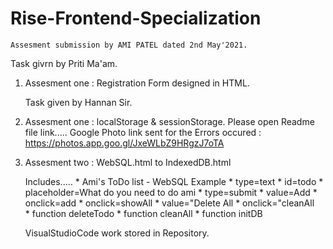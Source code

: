 # Rise-Frontend-Specialization



    Assesment submission by AMI PATEL dated 2nd May'2021.
    
   Task givrn by Priti Ma'am.

1. Assesment one : Registration Form designed in HTML.

   Task given by Hannan Sir.

2. Assesment one : localStorage & sessionStorage.
   Please open Readme file  link.....
   Google Photo link sent for the Errors occured : https://photos.app.goo.gl/JxeWLbZ9HRgzJ7oTA 

3. Assesment two : WebSQL.html to IndexedDB.html
 
     Includes.....
        *  Ami's ToDo list - WebSQL Example
        *  type=text * id=todo * placeholder=What do you need to do ami * type=submit * value=Add * onclick=add * onclick=showAll * value="Delete All * onclick="cleanAll  
        *  function deleteTodo *  function cleanAll * function initDB
   
      VisualStudioCode work stored in Repository.
       


